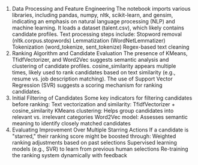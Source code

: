1. Data Processing and Feature Engineering
The notebook imports various libraries, including pandas, numpy, nltk, scikit-learn, and gensim, indicating an emphasis on natural language processing (NLP) and machine learning.
It loads a dataset (talent.csv), which likely contains candidate profiles.
Text processing steps include:
Stopword removal (nltk.corpus.stopwords)
Lemmatization (WordNetLemmatizer)
Tokenization (word_tokenize, sent_tokenize)
Regex-based text cleaning
2. Ranking Algorithm and Candidate Evaluation
The presence of KMeans, TfidfVectorizer, and Word2Vec suggests semantic analysis and clustering of candidate profiles.
cosine_similarity appears multiple times, likely used to rank candidates based on text similarity (e.g., resume vs. job description matching).
The use of Support Vector Regression (SVR) suggests a scoring mechanism for ranking candidates.
3. Initial Filtering of Candidates
Some key indicators for filtering candidates before ranking:
Text vectorization and similarity: TfidfVectorizer + cosine_similarity
KMeans clustering: Helps group candidates into relevant vs. irrelevant categories
Word2Vec model: Assesses semantic meaning to identify closely matched candidates
4. Evaluating Improvement Over Multiple Starring Actions
If a candidate is "starred," their ranking score might be boosted through:
Weighted ranking adjustments based on past selections
Supervised learning models (e.g., SVR) to learn from previous human selections
Re-training the ranking system dynamically with feedback
